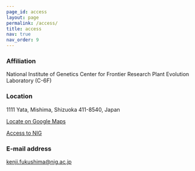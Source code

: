 ```yaml
---
page_id: access
layout: page
permalink: /access/
title: access
nav: true
nav_order: 9
---
```


### Affiliation
National Institute of Genetics
Center for Frontier Research
Plant Evolution Laboratory (C-6F)

### Location
1111 Yata, Mishima, Shizuoka 411-8540, Japan

[Locate on Google Maps](https://maps.app.goo.gl/5GbRsZsXAX4KVE55A)

[Access to NIG](https://www.nig.ac.jp/nig/about-nig/access)

### E-mail address
kenji.fukushima@nig.ac.jp
